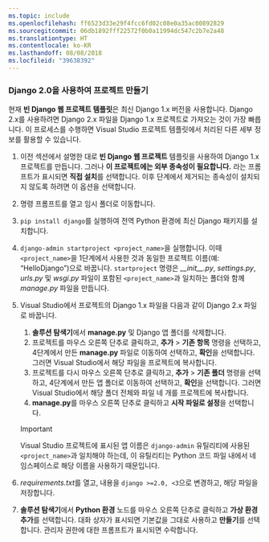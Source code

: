 ```yaml
---
ms.topic: include
ms.openlocfilehash: ff6523d33e29f4fcc6fd02c08e0a35ac00892829
ms.sourcegitcommit: 06db1892fff22572f0b0a11994dc547c2b7e2a48
ms.translationtype: HT
ms.contentlocale: ko-KR
ms.lasthandoff: 08/08/2018
ms.locfileid: "39638392"
---
```

### <a name="create-a-project-using-django-20"></a>Django 2.0을 사용하여 프로젝트 만들기

현재 **빈 Django 웹 프로젝트 템플릿**은 최신 Django 1.x 버전을 사용합니다. Django 2.x를 사용하려면 Django 2.x 파일을 Django 1.x 프로젝트로 가져오는 것이 가장 빠릅니다. 이 프로세스를 수행하면 Visual Studio 프로젝트 템플릿에서 처리된 다른 세부 정보를 활용할 수 있습니다.

1. 이전 섹션에서 설명한 대로 **빈 Django 웹 프로젝트** 템플릿을 사용하여 Django 1.x 프로젝트를 만듭니다. 그러나 **이 프로젝트에는 외부 종속성이 필요합니다.** 라는 프롬프트가 표시되면 **직접 설치**를 선택합니다. 이후 단계에서 제거되는 종속성이 설치되지 않도록 하려면 이 옵션을 선택합니다.

1. 명령 프롬프트를 열고 임시 폴더로 이동합니다.

1. `pip install django`를 실행하여 전역 Python 환경에 최신 Django 패키지를 설치합니다.

1. `django-admin startproject <project_name>`을 실행합니다. 이때 `<project_name>`을 1단계에서 사용한 것과 동일한 프로젝트 이름(예: “HelloDjango”)으로 바꿉니다. `startproject` 명령은 *\_\_init\_\_.py*, *settings.py*, *urls.py* 및 *wsgi.py* 파일이 포함된 `<project_name>`과 일치하는 폴더와 함께 *manage.py* 파일을 만듭니다.

1. Visual Studio에서 프로젝트의 Django 1.x 파일을 다음과 같이 Django 2.x 파일로 바꿉니다.

    1. **솔루션 탐색기**에서 **manage.py** 및 Django 앱 폴더를 삭제합니다.
    1. 프로젝트를 마우스 오른쪽 단추로 클릭하고, **추가** > **기존 항목** 명령을 선택하고, 4단계에서 만든 **manage.py** 파일로 이동하여 선택하고, **확인**을 선택합니다. 그러면 Visual Studio에서 해당 파일을 프로젝트에 복사합니다.
    1. 프로젝트를 다시 마우스 오른쪽 단추로 클릭하고, **추가** > **기존 폴더** 명령을 선택하고, 4단계에서 만든 앱 폴더로 이동하여 선택하고, **확인**을 선택합니다. 그러면 Visual Studio에서 해당 폴더 전체와 파일 네 개를 프로젝트에 복사합니다.
    1. **manage.py**를 마우스 오른쪽 단추로 클릭하고 **시작 파일로 설정**을 선택합니다.

    > [!Important]
    > Visual Studio 프로젝트에 표시된 앱 이름은 `django-admin` 유틸리티에 사용된 `<project_name>`과 일치해야 하는데, 이 유틸리티는 Python 코드 파일 내에서 네임스페이스로 해당 이름을 사용하기 때문입니다.

1. *requirements.txt*를 열고, 내용을 `django >=2.0, <3`으로 변경하고, 해당 파일을 저장합니다.

1. **솔루션 탐색기**에서 **Python 환경** 노드를 마우스 오른쪽 단추로 클릭하고 **가상 환경 추가**를 선택합니다. 대화 상자가 표시되면 기본값을 그대로 사용하고 **만들기**를 선택합니다. 관리자 권한에 대한 프롬프트가 표시되면 수락합니다.